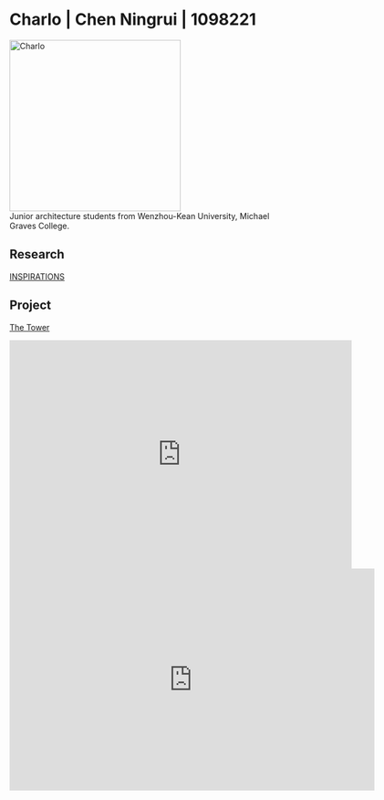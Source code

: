
# Charlo | Chen Ningrui | 1098221
 <img alt="Charlo" src="https://github.com/steenblikrs/2021-Spring-Studio/blob/gh-pages/students/Charlo/Charlo.jpg?raw=true" width="300">
<br/>
Junior architecture students from Wenzhou-Kean University, Michael Graves College.

## Research
[INSPIRATIONS](https://github.com/steenblikrs/2021-Spring-Studio/tree/gh-pages/students/Charlo/Precedents)
<br/>

## Project
[The Tower](https://nakiricharlo.wordpress.com)
<br/>

<iframe width="600" height="400" allowfullscreen style="border-style:none;" src="https://cdn.pannellum.org/2.5/pannellum.htm#panorama=https%3A//raw.githubusercontent.com/steenblikrs/2021-Spring-Studio/gh-pages/students/Charlo/photosphere.jpg&autoLoad=true"></iframe>


<iframe src="https://api2.enscape3d.com/v1/view/91d0d32c-d705-416e-81b6-d45275225967" frameborder="0" width="640" height="389" allowfullscreen="true" mozallowfullscreen="true" webkitallowfullscreen="true"></iframe>
